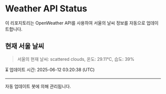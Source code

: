 
# Weather API Status

이 리포지토리는 OpenWeather API를 사용하여 서울의 날씨 정보를 자동으로 업데이트합니다.

## 현재 서울 날씨
> 서울의 현재 날씨: scattered clouds, 온도: 29.11°C, 습도: 39%

⏳ 업데이트 시간: 2025-06-12 03:20:38 (UTC)

---
자동 업데이트 봇에 의해 관리됩니다.
